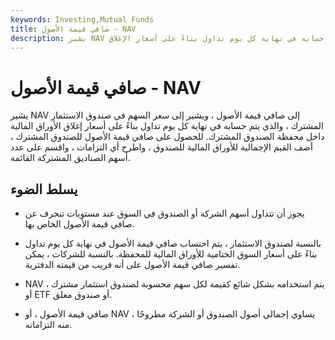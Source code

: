 ```yaml
---
keywords: Investing,Mutual Funds
title: صافي قيمة الأصول - NAV
description: يشير NAV إلى صافي قيمة الأصول ، ويشير إلى سعر السهم في صندوق الاستثمار المشترك ، والذي يتم حسابه في نهاية كل يوم تداول بناءً على أسعار الإغلاق
---
```


# صافي قيمة الأصول - NAV
يشير NAV إلى صافي قيمة الأصول ، ويشير إلى سعر السهم في صندوق الاستثمار المشترك ، والذي يتم حسابه في نهاية كل يوم تداول بناءً على أسعار إغلاق الأوراق المالية داخل محفظة الصندوق المشترك. للحصول على صافي قيمة الأصول للصندوق المشترك ، أضف القيم الإجمالية للأوراق المالية للصندوق ، واطرح أي التزامات ، واقسم على عدد أسهم الصناديق المشتركة القائمة.

## يسلط الضوء

- يجوز أن تتداول أسهم الشركة أو الصندوق في السوق عند مستويات تنحرف عن صافي قيمة الأصول الخاص بها.

- بالنسبة لصندوق الاستثمار ، يتم احتساب صافي قيمة الأصول في نهاية كل يوم تداول بناءً على أسعار السوق الختامية للأوراق المالية للمحفظة. بالنسبة للشركات ، يمكن تفسير صافي قيمة الأصول على أنه قريب من قيمته الدفترية.

- NAV ، يتم استخدامه بشكل شائع كقيمة لكل سهم محسوبة لصندوق استثمار مشترك أو ETF أو صندوق مغلق.

- صافي قيمة الأصول ، أو NAV ، يساوي إجمالي أصول الصندوق أو الشركة مطروحًا منه التزاماته.

